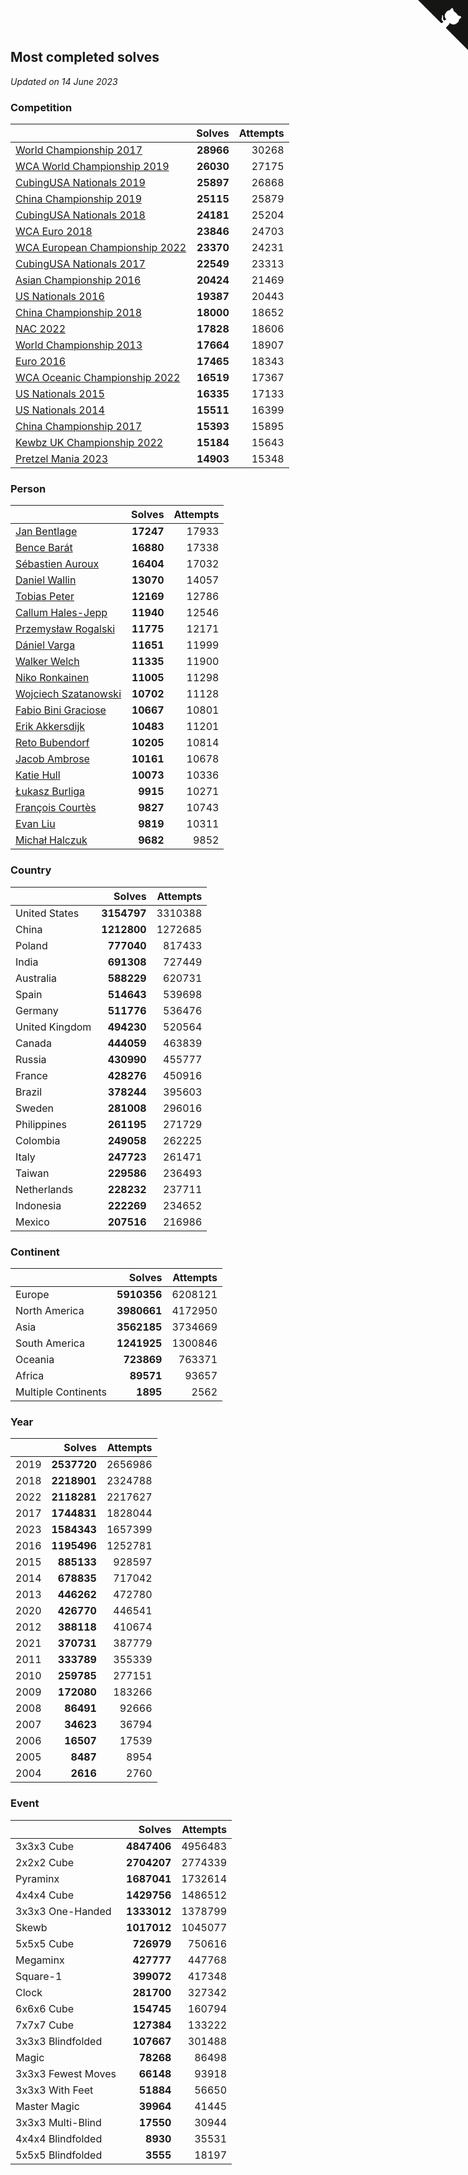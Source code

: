 ## Most completed solves

*Updated on 14 June 2023*


### Competition

|  | Solves | Attempts |
| :--- | ---: | ---: |
| [World Championship 2017](https://www.worldcubeassociation.org/competitions/WC2017) | **28966** | 30268 |
| [WCA World Championship 2019](https://www.worldcubeassociation.org/competitions/WC2019) | **26030** | 27175 |
| [CubingUSA Nationals 2019](https://www.worldcubeassociation.org/competitions/CubingUSANationals2019) | **25897** | 26868 |
| [China Championship 2019](https://www.worldcubeassociation.org/competitions/ChinaChampionship2019) | **25115** | 25879 |
| [CubingUSA Nationals 2018](https://www.worldcubeassociation.org/competitions/CubingUSANationals2018) | **24181** | 25204 |
| [WCA Euro 2018](https://www.worldcubeassociation.org/competitions/Euro2018) | **23846** | 24703 |
| [WCA European Championship 2022](https://www.worldcubeassociation.org/competitions/Euro2022) | **23370** | 24231 |
| [CubingUSA Nationals 2017](https://www.worldcubeassociation.org/competitions/CubingUSANationals2017) | **22549** | 23313 |
| [Asian Championship 2016](https://www.worldcubeassociation.org/competitions/AsianChampionship2016) | **20424** | 21469 |
| [US Nationals 2016](https://www.worldcubeassociation.org/competitions/USNationals2016) | **19387** | 20443 |
| [China Championship 2018](https://www.worldcubeassociation.org/competitions/ChinaChampionship2018) | **18000** | 18652 |
| [NAC 2022](https://www.worldcubeassociation.org/competitions/NAC2022) | **17828** | 18606 |
| [World Championship 2013](https://www.worldcubeassociation.org/competitions/WC2013) | **17664** | 18907 |
| [Euro 2016](https://www.worldcubeassociation.org/competitions/Euro2016) | **17465** | 18343 |
| [WCA Oceanic Championship 2022](https://www.worldcubeassociation.org/competitions/OC2022) | **16519** | 17367 |
| [US Nationals 2015](https://www.worldcubeassociation.org/competitions/USNationals2015) | **16335** | 17133 |
| [US Nationals 2014](https://www.worldcubeassociation.org/competitions/USNationals2014) | **15511** | 16399 |
| [China Championship 2017](https://www.worldcubeassociation.org/competitions/ChinaChampionship2017) | **15393** | 15895 |
| [Kewbz UK Championship 2022](https://www.worldcubeassociation.org/competitions/KewbzUKChampionship2022) | **15184** | 15643 |
| [Pretzel Mania 2023](https://www.worldcubeassociation.org/competitions/PretzelMania2023) | **14903** | 15348 |

### Person

|  | Solves | Attempts |
| :--- | ---: | ---: |
| [Jan Bentlage](https://www.worldcubeassociation.org/persons/2010BENT01) | **17247** | 17933 |
| [Bence Barát](https://www.worldcubeassociation.org/persons/2008BARA01) | **16880** | 17338 |
| [Sébastien Auroux](https://www.worldcubeassociation.org/persons/2008AURO01) | **16404** | 17032 |
| [Daniel Wallin](https://www.worldcubeassociation.org/persons/2013WALL03) | **13070** | 14057 |
| [Tobias Peter](https://www.worldcubeassociation.org/persons/2014PETE03) | **12169** | 12786 |
| [Callum Hales-Jepp](https://www.worldcubeassociation.org/persons/2012HALE01) | **11940** | 12546 |
| [Przemysław Rogalski](https://www.worldcubeassociation.org/persons/2013ROGA02) | **11775** | 12171 |
| [Dániel Varga](https://www.worldcubeassociation.org/persons/2008VARG01) | **11651** | 11999 |
| [Walker Welch](https://www.worldcubeassociation.org/persons/2011WELC01) | **11335** | 11900 |
| [Niko Ronkainen](https://www.worldcubeassociation.org/persons/2010RONK01) | **11005** | 11298 |
| [Wojciech Szatanowski](https://www.worldcubeassociation.org/persons/2011SZAT01) | **10702** | 11128 |
| [Fabio Bini Graciose](https://www.worldcubeassociation.org/persons/2010GRAC02) | **10667** | 10801 |
| [Erik Akkersdijk](https://www.worldcubeassociation.org/persons/2005AKKE01) | **10483** | 11201 |
| [Reto Bubendorf](https://www.worldcubeassociation.org/persons/2012BUBE01) | **10205** | 10814 |
| [Jacob Ambrose](https://www.worldcubeassociation.org/persons/2010AMBR01) | **10161** | 10678 |
| [Katie Hull](https://www.worldcubeassociation.org/persons/2010HULL01) | **10073** | 10336 |
| [Łukasz Burliga](https://www.worldcubeassociation.org/persons/2013BURL01) | **9915** | 10271 |
| [François Courtès](https://www.worldcubeassociation.org/persons/2008COUR01) | **9827** | 10743 |
| [Evan Liu](https://www.worldcubeassociation.org/persons/2009LIUE01) | **9819** | 10311 |
| [Michał Halczuk](https://www.worldcubeassociation.org/persons/2006HALC01) | **9682** | 9852 |

### Country

|  | Solves | Attempts |
| :--- | ---: | ---: |
| United States | **3154797** | 3310388 |
| China | **1212800** | 1272685 |
| Poland | **777040** | 817433 |
| India | **691308** | 727449 |
| Australia | **588229** | 620731 |
| Spain | **514643** | 539698 |
| Germany | **511776** | 536476 |
| United Kingdom | **494230** | 520564 |
| Canada | **444059** | 463839 |
| Russia | **430990** | 455777 |
| France | **428276** | 450916 |
| Brazil | **378244** | 395603 |
| Sweden | **281008** | 296016 |
| Philippines | **261195** | 271729 |
| Colombia | **249058** | 262225 |
| Italy | **247723** | 261471 |
| Taiwan | **229586** | 236493 |
| Netherlands | **228232** | 237711 |
| Indonesia | **222269** | 234652 |
| Mexico | **207516** | 216986 |

### Continent

|  | Solves | Attempts |
| :--- | ---: | ---: |
| Europe | **5910356** | 6208121 |
| North America | **3980661** | 4172950 |
| Asia | **3562185** | 3734669 |
| South America | **1241925** | 1300846 |
| Oceania | **723869** | 763371 |
| Africa | **89571** | 93657 |
| Multiple Continents | **1895** | 2562 |

### Year

|  | Solves | Attempts |
| :--- | ---: | ---: |
| 2019 | **2537720** | 2656986 |
| 2018 | **2218901** | 2324788 |
| 2022 | **2118281** | 2217627 |
| 2017 | **1744831** | 1828044 |
| 2023 | **1584343** | 1657399 |
| 2016 | **1195496** | 1252781 |
| 2015 | **885133** | 928597 |
| 2014 | **678835** | 717042 |
| 2013 | **446262** | 472780 |
| 2020 | **426770** | 446541 |
| 2012 | **388118** | 410674 |
| 2021 | **370731** | 387779 |
| 2011 | **333789** | 355339 |
| 2010 | **259785** | 277151 |
| 2009 | **172080** | 183266 |
| 2008 | **86491** | 92666 |
| 2007 | **34623** | 36794 |
| 2006 | **16507** | 17539 |
| 2005 | **8487** | 8954 |
| 2004 | **2616** | 2760 |

### Event

|  | Solves | Attempts |
| :--- | ---: | ---: |
| 3x3x3 Cube | **4847406** | 4956483 |
| 2x2x2 Cube | **2704207** | 2774339 |
| Pyraminx | **1687041** | 1732614 |
| 4x4x4 Cube | **1429756** | 1486512 |
| 3x3x3 One-Handed | **1333012** | 1378799 |
| Skewb | **1017012** | 1045077 |
| 5x5x5 Cube | **726979** | 750616 |
| Megaminx | **427777** | 447768 |
| Square-1 | **399072** | 417348 |
| Clock | **281700** | 327342 |
| 6x6x6 Cube | **154745** | 160794 |
| 7x7x7 Cube | **127384** | 133222 |
| 3x3x3 Blindfolded | **107667** | 301488 |
| Magic | **78268** | 86498 |
| 3x3x3 Fewest Moves | **66148** | 93918 |
| 3x3x3 With Feet | **51884** | 56650 |
| Master Magic | **39964** | 41445 |
| 3x3x3 Multi-Blind | **17550** | 30944 |
| 4x4x4 Blindfolded | **8930** | 35531 |
| 5x5x5 Blindfolded | **3555** | 18197 |


<a href="https://github.com/jonatanklosko/wca_statistics" class="github-corner" aria-label="View source on Github"><svg width="80" height="80" viewBox="0 0 250 250" style="fill:#151513; color:#fff; position: absolute; top: 0; border: 0; right: 0;" aria-hidden="true"><path d="M0,0 L115,115 L130,115 L142,142 L250,250 L250,0 Z"></path><path d="M128.3,109.0 C113.8,99.7 119.0,89.6 119.0,89.6 C122.0,82.7 120.5,78.6 120.5,78.6 C119.2,72.0 123.4,76.3 123.4,76.3 C127.3,80.9 125.5,87.3 125.5,87.3 C122.9,97.6 130.6,101.9 134.4,103.2" fill="currentColor" style="transform-origin: 130px 106px;" class="octo-arm"></path><path d="M115.0,115.0 C114.9,115.1 118.7,116.5 119.8,115.4 L133.7,101.6 C136.9,99.2 139.9,98.4 142.2,98.6 C133.8,88.0 127.5,74.4 143.8,58.0 C148.5,53.4 154.0,51.2 159.7,51.0 C160.3,49.4 163.2,43.6 171.4,40.1 C171.4,40.1 176.1,42.5 178.8,56.2 C183.1,58.6 187.2,61.8 190.9,65.4 C194.5,69.0 197.7,73.2 200.1,77.6 C213.8,80.2 216.3,84.9 216.3,84.9 C212.7,93.1 206.9,96.0 205.4,96.6 C205.1,102.4 203.0,107.8 198.3,112.5 C181.9,128.9 168.3,122.5 157.7,114.1 C157.9,116.9 156.7,120.9 152.7,124.9 L141.0,136.5 C139.8,137.7 141.6,141.9 141.8,141.8 Z" fill="currentColor" class="octo-body"></path></svg></a><style>.github-corner:hover .octo-arm{animation:octocat-wave 560ms ease-in-out}@keyframes octocat-wave{0%,100%{transform:rotate(0)}20%,60%{transform:rotate(-25deg)}40%,80%{transform:rotate(10deg)}}@media (max-width:500px){.github-corner:hover .octo-arm{animation:none}.github-corner .octo-arm{animation:octocat-wave 560ms ease-in-out}}</style>
